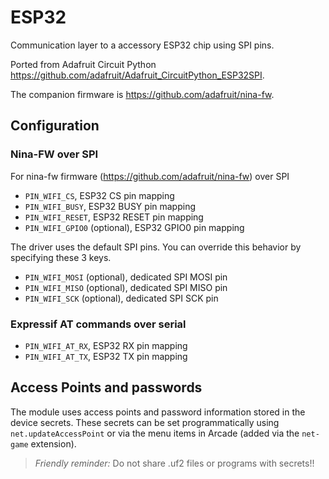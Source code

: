 # ESP32

Communication layer to a accessory ESP32 chip using SPI pins.

Ported from Adafruit Circuit Python 
https://github.com/adafruit/Adafruit_CircuitPython_ESP32SPI.

The companion firmware is https://github.com/adafruit/nina-fw.

## Configuration


### Nina-FW over SPI

For nina-fw firmware (https://github.com/adafruit/nina-fw) over SPI

* ``PIN_WIFI_CS``, ESP32 CS pin mapping
* ``PIN_WIFI_BUSY``, ESP32 BUSY pin mapping
* ``PIN_WIFI_RESET``, ESP32 RESET pin mapping
* ``PIN_WIFI_GPIO0`` (optional), ESP32 GPIO0 pin mapping

The driver uses the default SPI pins. You can override this behavior by specifying these 3 keys.

* ``PIN_WIFI_MOSI`` (optional), dedicated SPI MOSI pin
* ``PIN_WIFI_MISO`` (optional), dedicated SPI MISO pin
* ``PIN_WIFI_SCK`` (optional), dedicated SPI SCK pin

### Expressif AT commands over serial

* ``PIN_WIFI_AT_RX``, ESP32 RX pin mapping
* ``PIN_WIFI_AT_TX``, ESP32 TX pin mapping

## Access Points and passwords

The module uses access points and password information stored in the device secrets. These secrets can be set programmatically using ``net.updateAccessPoint`` or via the menu items in Arcade (added via the ``net-game`` extension).

> *Friendly reminder:* Do not share .uf2 files or programs with secrets!!